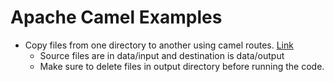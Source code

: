 # Apache Camel Examples

* Copy files from one directory to another using camel routes. [Link](https://github.com/suraj-subramanian/apache-camel-examples/tree/master/camel-simple-route)
  * Source files are in data/input and destination is data/output
  * Make sure to delete files in output directory before running the code. 
